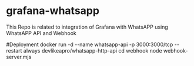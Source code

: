 # grafana-whatsapp
This Repo is related to integration of Grafana with WhatsAPP using WhatsAPP API and Webhook

#Deployment
docker run -d --name whatsapp-api -p 3000:3000/tcp --restart always devlikeapro/whatsapp-http-api
cd webhook
node webhook-server.mjs

